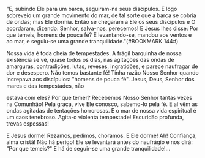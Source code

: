 
"E, subindo Ele para um barca, seguiram-na seus discípulos. E logo sobreveio um grande movimento do mar, de tal sorte que a barca se cobria de ondas; mas Ele dormia. Então se chegaram a Ele os seus discípulos e O acordaram, dizendo: Senhor, salva-nos, perecemos! E Jesus lhes disse: Por que temeis, homens de pouca fé? E levantando-se, mandou aos ventos e ao mar, e seguiu-se uma grande tranquilidade."(#BOOKMARK 144#)

Nossa vida é toda cheia de tempestades. A frágil barquinha de nossa existência se vê, quase todos os dias, nas agitações das ondas de amarguras, contradições, lutas, reveses, ingratidões, e parece naufragar de dor e desespero. Não temos bastante fé! Tinha razão Nosso Senhor quando increpava aos discípulos: "homens de pouca fé". Jesus, Deus, Senhor dos mares e das tempestades, não

estava com eles? Por que temer? Recebemos Nosso Senhor tantas vezes na Comunhão! Pela graça, vive Ele conosco, sabemo-lo pela fé. E aí vêm as ondas agitadas de tentações horrorosas. E o mar de nossa vida espiritual é um caos tenebroso. Agita-o violenta tempestade! Escuridão profunda, trevas espessas!

E Jesus dorme! Rezamos, pedimos, choramos. E Ele dorme! Ah! Confiança, alma cristã! Não há perigo! Ele se levantará antes do naufrágio e nos dirá: "Por que temeis?" E há de seguir-se uma grande tranquilidade!\...

